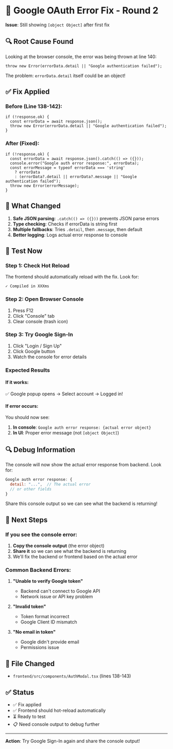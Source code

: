 # 🔧 Google OAuth Error Fix - Round 2

**Issue**: Still showing `[object Object]` after first fix

## 🔍 Root Cause Found

Looking at the browser console, the error was being thrown at line 140:
```tsx
throw new Error(errorData.detail || "Google authentication failed");
```

The problem: `errorData.detail` itself could be an object!

## ✅ Fix Applied

### Before (Line 138-142):
```tsx
if (!response.ok) {
  const errorData = await response.json();
  throw new Error(errorData.detail || "Google authentication failed");
}
```

### After (Fixed):
```tsx
if (!response.ok) {
  const errorData = await response.json().catch(() => ({}));
  console.error("Google auth error response:", errorData);
  const errorMessage = typeof errorData === 'string' 
    ? errorData 
    : (errorData?.detail || errorData?.message || "Google authentication failed");
  throw new Error(errorMessage);
}
```

## 🎯 What Changed

1. **Safe JSON parsing**: `.catch(() => ({}))` prevents JSON parse errors
2. **Type checking**: Checks if errorData is string first
3. **Multiple fallbacks**: Tries `.detail`, then `.message`, then default
4. **Better logging**: Logs actual error response to console

## 🧪 Test Now

### Step 1: Check Hot Reload
The frontend should automatically reload with the fix. Look for:
```
✓ Compiled in XXXms
```

### Step 2: Open Browser Console
1. Press F12
2. Click "Console" tab
3. Clear console (trash icon)

### Step 3: Try Google Sign-In
1. Click "Login / Sign Up"
2. Click Google button
3. Watch the console for error details

### Expected Results

#### If it works:
✅ Google popup opens → Select account → Logged in!

#### If error occurs:
You should now see:
1. **In console**: `Google auth error response: {actual error object}`
2. **In UI**: Proper error message (not `[object Object]`)

## 🔍 Debug Information

The console will now show the actual error response from backend. Look for:
```javascript
Google auth error response: {
  detail: "...",  // The actual error
  // or other fields
}
```

Share this console output so we can see what the backend is returning!

## 🚀 Next Steps

### If you see the console error:
1. **Copy the console output** (the error object)
2. **Share it** so we can see what the backend is returning
3. We'll fix the backend or frontend based on the actual error

### Common Backend Errors:

1. **"Unable to verify Google token"**
   - Backend can't connect to Google API
   - Network issue or API key problem

2. **"Invalid token"**
   - Token format incorrect
   - Google Client ID mismatch

3. **"No email in token"**
   - Google didn't provide email
   - Permissions issue

## 📝 File Changed

- `frontend/src/components/AuthModal.tsx` (lines 138-143)

## ✅ Status

- ✅ Fix applied
- ✅ Frontend should hot-reload automatically
- ⏳ Ready to test
- 📋 Need console output to debug further

---

**Action**: Try Google Sign-In again and share the console output!
